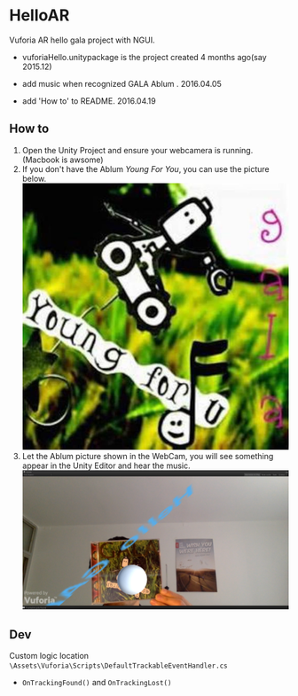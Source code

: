 # HelloAR
Vuforia AR hello gala project with NGUI.

- vuforiaHello.unitypackage is the project created 4 months ago(say 2015.12)

- add music when recognized GALA Ablum . 2016.04.05
- add 'How to' to README. 2016.04.19

## How to
1. Open the Unity Project and ensure your webcamera is running.(Macbook is awsome)
2. If you don't have the Ablum *Young For You*, you can use the picture below.   
   ![Ablum](/Assets/Editor/QCAR/ImageTargetTextures/mAR/gala_scaled.jpg)
3. Let the Ablum picture shown in the WebCam, you will see something appear in the Unity Editor and hear the music.
   ![Tracked](/Pics/Tracked.png)




## Dev

Custom logic location  `\Assets\Vuforia\Scripts\DefaultTrackableEventHandler.cs`



- `OnTrackingFound()` and `OnTrackingLost()`